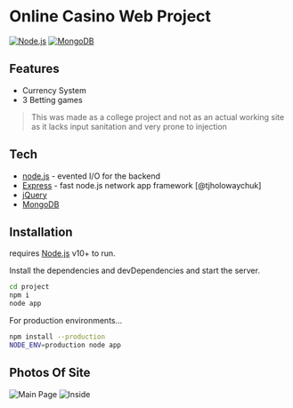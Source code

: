 # Online Casino Web Project

[![Node.js](https://nodejs.org/static/images/logo.svg)](https://nodejs.org/en)
[![MongoDB](https://upload.wikimedia.org/wikipedia/commons/thumb/9/93/MongoDB_Logo.svg/2560px-MongoDB_Logo.svg.png)](https://www.mongodb.com/)


## Features

- Currency System
- 3 Betting games

>This was made as a college project and not as an actual working site as it lacks input sanitation and very prone to injection

## Tech

- [node.js] - evented I/O for the backend
- [Express] - fast node.js network app framework [@tjholowaychuk]
- [jQuery]
- [MongoDB]

## Installation

requires [Node.js](https://nodejs.org/) v10+ to run.

Install the dependencies and devDependencies and start the server.

```sh
cd project
npm i
node app
```

For production environments...

```sh
npm install --production
NODE_ENV=production node app
```

## Photos Of Site
![Main Page](site-preview/1.png)
![Inside](site-preview/2.png)

   [markdown-it]: <https://github.com/markdown-it/markdown-it>
   [node.js]: <http://nodejs.org>
   [jQuery]: <http://jquery.com>
   [express]: <http://expressjs.com>
   [MongoDB]: <https://www.mongodb.com/>

